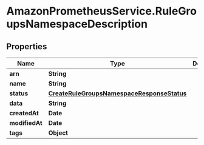 # AmazonPrometheusService.RuleGroupsNamespaceDescription

## Properties

Name | Type | Description | Notes
------------ | ------------- | ------------- | -------------
**arn** | **String** |  | 
**name** | **String** |  | 
**status** | [**CreateRuleGroupsNamespaceResponseStatus**](CreateRuleGroupsNamespaceResponseStatus.md) |  | 
**data** | **String** |  | 
**createdAt** | **Date** |  | 
**modifiedAt** | **Date** |  | 
**tags** | **Object** |  | [optional] 


